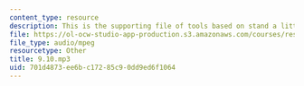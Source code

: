 ```yaml
---
content_type: resource
description: This is the supporting file of tools based on stand a little closer.
file: https://ol-ocw-studio-app-production.s3.amazonaws.com/courses/res-21g-003-learning-chinese-a-foundation-course-in-mandarin-spring-2011/701d4873ee6bc17285c90dd9ed6f1064_9.10.mp3
file_type: audio/mpeg
resourcetype: Other
title: 9.10.mp3
uid: 701d4873-ee6b-c172-85c9-0dd9ed6f1064
---
```

